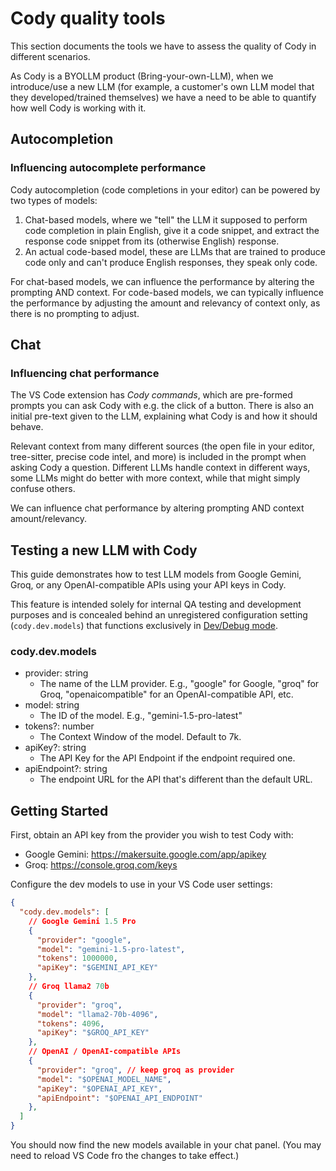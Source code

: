 # Cody quality tools

This section documents the tools we have to assess the quality of Cody in different scenarios.

As Cody is a BYOLLM product (Bring-your-own-LLM), when we introduce/use a new LLM (for example, a customer's own LLM model that they developed/trained themselves) we have a need to be able to quantify how well Cody is working with it.

## Autocompletion

### Influencing autocomplete performance

Cody autocompletion (code completions in your editor) can be powered by two types of models:

1. Chat-based models, where we "tell" the LLM it supposed to perform code completion in plain English, give it a code snippet, and extract the response code snippet from its (otherwise English) response.
2. An actual code-based model, these are LLMs that are trained to produce code only and can't produce English responses, they speak only code.

For chat-based models, we can influence the performance by altering the prompting AND context. For code-based models, we can typically influence the performance by adjusting the amount and relevancy of context only, as there is no prompting to adjust.

## Chat

### Influencing chat performance

The VS Code extension has _Cody commands_, which are pre-formed prompts you can ask Cody with e.g. the click of a button. There is also an initial pre-text given to the LLM, explaining what Cody is and how it should behave.

Relevant context from many different sources (the open file in your editor, tree-sitter, precise code intel, and more) is included in the prompt when asking Cody a question. Different LLMs handle context in different ways, some LLMs might do better with more context, while that might simply confuse others.

We can influence chat performance by altering prompting AND context amount/relevancy.

## Testing a new LLM with Cody

This guide demonstrates how to test LLM models from Google Gemini, Groq, or any OpenAI-compatible APIs using your API keys in Cody.

This feature is intended solely for internal QA testing and development purposes and is concealed behind an unregistered configuration setting (`cody.dev.models`) that functions exclusively in [Dev/Debug mode](../../../vscode/CONTRIBUTING.md).

### cody.dev.models

- provider: string
  - The name of the LLM provider. E.g., "google" for Google, "groq" for Groq, "openaicompatible" for an OpenAI-compatible API, etc.
- model: string
  - The ID of the model. E.g., "gemini-1.5-pro-latest"
- tokens?: number
  - The Context Window of the model. Default to 7k.
- apiKey?: string
  - The API Key for the API Endpoint if the endpoint required one.
- apiEndpoint?: string
  - The endpoint URL for the API that's different than the default URL.

## Getting Started

First, obtain an API key from the provider you wish to test Cody with:

- Google Gemini: https://makersuite.google.com/app/apikey
- Groq: https://console.groq.com/keys

Configure the dev models to use in your VS Code user settings:

```json
{
  "cody.dev.models": [
    // Google Gemini 1.5 Pro
    {
      "provider": "google",
      "model": "gemini-1.5-pro-latest",
      "tokens": 1000000,
      "apiKey": "$GEMINI_API_KEY"
    },
    // Groq llama2 70b
    {
      "provider": "groq",
      "model": "llama2-70b-4096",
      "tokens": 4096,
      "apiKey": "$GROQ_API_KEY"
    },
    // OpenAI / OpenAI-compatible APIs
    {
      "provider": "groq", // keep groq as provider
      "model": "$OPENAI_MODEL_NAME",
      "apiKey": "$OPENAI_API_KEY",
      "apiEndpoint": "$OPENAI_API_ENDPOINT"
    },
  ]
}
```

You should now find the new models available in your chat panel. (You may need to reload VS Code fro the changes to take effect.)
